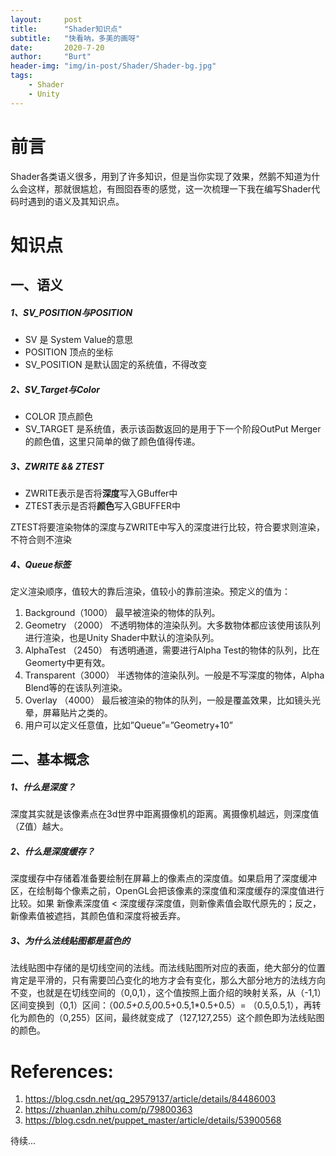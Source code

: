 ```yaml
---
layout:     post
title:      "Shader知识点"
subtitle:   "快看呐，多美的画呀"
date:       2020-7-20
author:     "Burt"
header-img: "img/in-post/Shader/Shader-bg.jpg"
tags:
    - Shader
    - Unity
---
```







# 前言

Shader各类语义很多，用到了许多知识，但是当你实现了效果，然鹅不知道为什么会这样，那就很尴尬，有囫囵吞枣的感觉，这一次梳理一下我在编写Shader代码时遇到的语义及其知识点。





# 知识点



## 一、语义

##### 1、SV_POSITION与POSITION

- SV 是 System Value的意思
- POSITION 顶点的坐标
- SV_POSITION 是默认固定的系统值，不得改变

##### 2、SV_Target与Color

- COLOR 顶点颜色
- SV_TARGET 是系统值，表示该函数返回的是用于下一个阶段OutPut Merger的颜色值，这里只简单的做了颜色值得传递。

##### 3、ZWRITE && ZTEST

- ZWRITE表示是否将**深度**写入GBuffer中
- ZTEST表示是否将**颜色**写入GBUFFER中

ZTEST将要渲染物体的深度与ZWRITE中写入的深度进行比较，符合要求则渲染，不符合则不渲染

##### 4、Queue标签

定义渲染顺序，值较大的靠后渲染，值较小的靠前渲染。预定义的值为：

1. Background（1000） 最早被渲染的物体的队列。
2. Geometry    （2000） 不透明物体的渲染队列。大多数物体都应该使用该队列进行渲染，也是Unity Shader中默认的渲染队列。
3. AlphaTest    （2450） 有透明通道，需要进行Alpha Test的物体的队列，比在Geomerty中更有效。
4. Transparent（3000） 半透物体的渲染队列。一般是不写深度的物体，Alpha Blend等的在该队列渲染。
5. Overlay        （4000） 最后被渲染的物体的队列，一般是覆盖效果，比如镜头光晕，屏幕贴片之类的。
6. 用户可以定义任意值，比如”Queue”=”Geometry+10” 



## 二、基本概念

##### 1、什么是深度？

 深度其实就是该像素点在3d世界中距离摄像机的距离。离摄像机越远，则深度值（Z值）越大。

##### 2、什么是深度缓存？

深度缓存中存储着准备要绘制在屏幕上的像素点的深度值。如果启用了深度缓冲区，在绘制每个像素之前，OpenGL会把该像素的深度值和深度缓存的深度值进行比较。如果 新像素深度值 < 深度缓存深度值，则新像素值会取代原先的；反之，新像素值被遮挡，其颜色值和深度将被丢弃。

##### 3、为什么法线贴图都是蓝色的

法线贴图中存储的是切线空间的法线。而法线贴图所对应的表面，绝大部分的位置肯定是平滑的，只有需要凹凸变化的地方才会有变化，那么大部分地方的法线方向不变，也就是在切线空间的（0,0,1），这个值按照上面介绍的映射关系，从（-1,1）区间变换到（0,1）区间：（0*0.5+0.5,0*0.5+0.5,1*0.5+0.5）= （0.5,0.5,1），再转化为颜色的（0,255）区间，最终就变成了（127,127,255）这个颜色即为法线贴图的颜色。





# References:

1. https://blog.csdn.net/qq_29579137/article/details/84486003
2. https://zhuanlan.zhihu.com/p/79800363
3. https://blog.csdn.net/puppet_master/article/details/53900568









待续...

